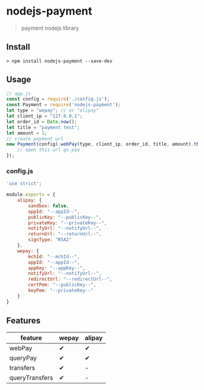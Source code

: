 # nodejs-payment
> payment nodejs library

## Install
```
> npm install nodejs-payment --save-dev
```

## Usage

```js
// app.js
const config = require('./config.js');
const Payment = require('nodejs-payment');
let type = "wepay"; // or "alipay"
let client_ip = "127.0.0.1";
let order_id = Date.now();
let title = "payment test";
let amount = 1;
// create payment url 
new Payment(config).webPay(type, client_ip, order_id, title, amount).then(url => {
    // open this url go pay
});
```

### config.js
```js
'use strict';

module.exports = {
    alipay: {
        sandbox: false,
        appId: "--appId--",
        publicKey: "--publicKey--",
        privateKey: "--privateKey--",
        notifyUrl: "--notifyUrl--",
        returnUrl: "--returnUrl--",
        signType: "RSA2"
    },
    wepay: {
        mchId: "--mchId--",
        appId: "--appId--",
        appKey: "--appKey--",
        notifyUrl: "--notifyUrl--",
        redirectUrl: "--redirectUrl--",
        certPem: "--publicKey--",
        keyPem: "--privateKey--"
    }
}
```


## Features

feature | wepay |  alipay  
-|-|-
webPay | ✔  | ✔  |
queryPay | ✔  | ✔  |
transfers | ✔ | - |
queryTransfers | ✔ | - |